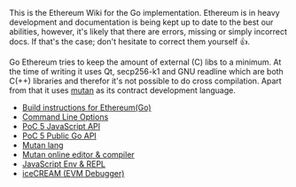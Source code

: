 This is the Ethereum Wiki for the Go implementation. Ethereum is in heavy development and documentation is being kept up to date to the best our abilities, however, it's likely that there are errors, missing or simply incorrect docs. If that's the case; don't hesitate to correct them yourself :+1:.

Go Ethereum tries to keep the amount of external (C) libs to a minimum. At the time of writing it uses Qt, secp256-k1 and GNU readline which are both C(++) libraries and therefor it's not possible to do cross compilation. Apart from that it uses [mutan](https://github.com/obscuren/mutan) as its contract development language.

* [Build instructions for Ethereum(Go)](https://github.com/ethereum/go-ethereum/wiki/Building-Ethereum(Go))
* [Command Line Options](https://github.com/ethereum/go-ethereum/wiki/Command-Line-Options)
* [PoC 5 JavaScript API](https://github.com/ethereum/go-ethereum/wiki/PoC-5-JavaScript-API)
* [PoC 5 Public Go API](https://github.com/ethereum/go-ethereum/wiki/PoC-5-Public-Go-API)
* [Mutan lang](https://github.com/ethereum/go-ethereum/wiki/Mutan-0.3)
* [Mutan online editor & compiler](http://mutan.jeffew.com)
* [JavaScript Env & REPL](https://github.com/ethereum/go-ethereum/wiki/JavaScript-Environment)
* [iceCREAM (EVM Debugger)](https://github.com/ethereum/go-ethereum/wiki/iceCREAM-(debugger))
